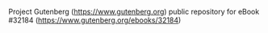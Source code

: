 Project Gutenberg (https://www.gutenberg.org) public repository for eBook #32184 (https://www.gutenberg.org/ebooks/32184)
